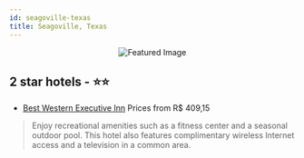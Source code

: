 ```yaml
---
id: seagoville-texas
title: Seagoville, Texas
---
```


<center><img src="https://i.travelapi.com/hotels/1000000/910000/904400/904372/a6b94733_z.jpg" alt="Featured Image" /></center>


##  2 star hotels - ⭐️⭐️

-    [Best Western Executive Inn](https://us.hurb.com/hotels/seagoville/best-western-executive-inn-JNP-JP237139?cmp=18055) Prices from R$ 409,15
   > Enjoy recreational amenities such as a fitness center and a seasonal outdoor pool. This hotel also features complimentary wireless Internet access and a television in a common area.

